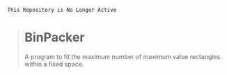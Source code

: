 `This Repository is No Longer Active`

># BinPacker
>A program to fit the maximum number of maximum value rectangles within a fixed space.
